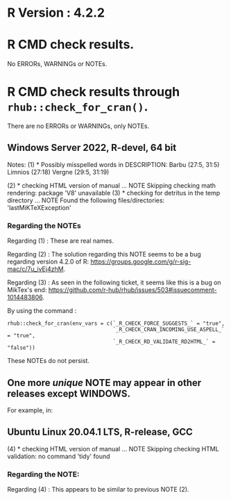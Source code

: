 # R Version : 4.2.2

# R CMD check results.

No ERRORs, WARNINGs or NOTEs.


# R CMD check results through `rhub::check_for_cran()`.

There are no ERRORs or WARNINGs, only NOTEs.



## Windows Server 2022, R-devel, 64 bit

   Notes:
   (1) * Possibly misspelled words in DESCRIPTION:
           Barbu (27:5, 31:5)
           Limnios (27:18)
           Vergne (29:5, 31:19)
   
   (2) * checking HTML version of manual ... NOTE
            Skipping checking math rendering: package 'V8' unavailable
   (3) * checking for detritus in the temp directory ... NOTE
          Found the following files/directories:
            'lastMiKTeXException'

### Regarding the NOTEs
   Regarding (1) : These are real names.
   
   Regarding (2) : The solution regarding this NOTE seems to be a bug regarding 
   version 4.2.0 of R: <https://groups.google.com/g/r-sig-mac/c/7u_ivEj4zhM>.
   
   Regarding (3) : As seen in the following ticket, it seems like this is a bug 
   on MikTex's end:
   <https://github.com/r-hub/rhub/issues/503#issuecomment-1014483806>.


   By using the command :
   
   ```
   rhub::check_for_cran(env_vars = c(`_R_CHECK_FORCE_SUGGESTS_` = "true", 
                                     `_R_CHECK_CRAN_INCOMING_USE_ASPELL_` = "true", 
                                     `_R_CHECK_RD_VALIDATE_RD2HTML_` = "false"))
   ```

   These NOTEs do not persist.



## One more _unique_ NOTE may appear in other releases except WINDOWS.

   For example, in:
   
## Ubuntu Linux 20.04.1 LTS, R-release, GCC
   
   
   (4) * checking HTML version of manual ... NOTE
            Skipping checking HTML validation: no command 'tidy' found


### Regarding the NOTE:

   Regarding (4) : This appears to be similar to previous NOTE (2).


